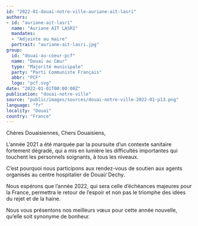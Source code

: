 ```yaml
---
id: "2022-01-douai-notre-ville-auriane-ait-lasri"
authors:
- id: "auriane-ait-lasri"
  name: "Auriane AIT LASRI"
  mandates: 
  - "Adjointe au maire"
  portrait: "auriane-ait-lasri.jpg"
group:
  id: "douai-au-coeur-pcf"
  name: "Douai au Cœur"
  type: "Majorité municipale"
  party: "Parti Communiste Français"
  abbr: "PCF"
  logo: "pcf.svg"
date: "2022-01-01T00:00:00Z"
publication: "douai-notre-ville"
source: "public/images/sources/douai-notre-ville-2022-01-p13.png"
language: "fr"
locality: "Douai"
country: "France"
---
```


Chères Douaisiennes, Chers Douaisiens,

L’année 2021 a été marquée par la poursuite d’un contexte sanitaire fortement dégradé, qui a mis en lumière les difficultés importantes qui touchent les personnels soignants, à tous les niveaux.

C’est pourquoi nous participons aux rendez-vous de soutien aux agents organisés au centre hospitalier de Douai/
Dechy.

Nous espérons que l’année 2022, qui sera celle d’échéances majeures pour la France, permettra le retour de l’espoir et non pas le triomphe des idées du rejet et de la haine.

Nous vous présentons nos meilleurs vœux pour cette année nouvelle, qu’elle soit synonyme de bonheur.
